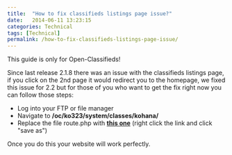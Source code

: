 ```yaml
---
title:  "How to fix classifieds listings page issue?"
date:   2014-06-11 13:23:15
categories: Technical
tags: [Technical]
permalink: /how-to-fix-classifieds-listings-page-issue/
---
```

<div class="alert alert-warning">
<strong><i class="glyphicon glyphicon-warning-sign"></i> </strong> This guide is only for Open-Classifieds!
</div>

Since last release 2.1.8 there was an issue with the classifieds listings page, if you click on the 2nd page it would redirect you to the homepage, we fixed this issue for 2.2 but for those of you who want to get the fix right now you can follow those steps: 

- Log into your FTP or file manager 
- Navigate to **/oc/ko323/system/classes/kohana/** 
- Replace the file route.php with **[this one](https://raw.githubusercontent.com/open-classifieds/openclassifieds2/2.1.7/oc/ko322/classes/kohana/route.php )** (right click the link and click "save as") 

Once you do this your website will work perfectly.


